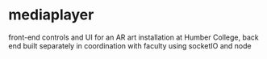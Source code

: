 # mediaplayer
front-end controls and UI for an AR art installation at Humber College, back end built separately in coordination with faculty using socketIO and node
